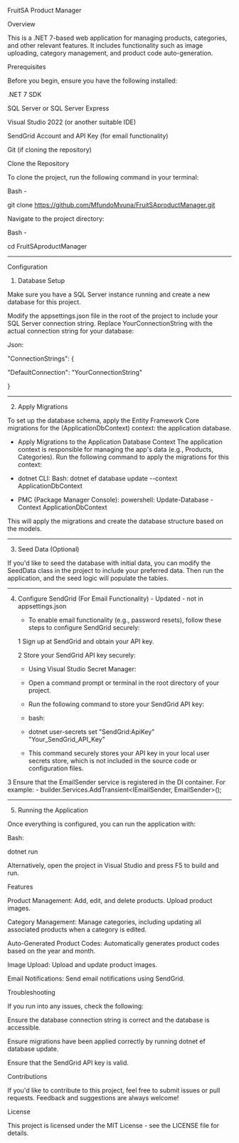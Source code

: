  

FruitSA Product Manager 

Overview 

This is a .NET 7-based web application for managing products, categories, and other relevant features. It includes functionality such as image uploading, category management, and product code auto-generation. 

Prerequisites 

Before you begin, ensure you have the following installed: 

.NET 7 SDK 

SQL Server or SQL Server Express 

Visual Studio 2022 (or another suitable IDE) 

SendGrid Account and API Key (for email functionality) 

Git (if cloning the repository) 

Clone the Repository 

To clone the project, run the following command in your terminal: 

Bash -  

git clone https://github.com/MfundoMvuna/FruitSAproductManager.git 

 

Navigate to the project directory: 

Bash - 

cd FruitSAproductManager 

 -------------------------

Configuration 

1. Database Setup 

Make sure you have a SQL Server instance running and create a new database for this project. 

Modify the appsettings.json file in the root of the project to include your SQL Server connection string. Replace YourConnectionString with the actual connection string for your database: 

Json: 

"ConnectionStrings": { 

  "DefaultConnection": "YourConnectionString" 

} 

-------------------------

2. Apply Migrations 

To set up the database schema, apply the Entity Framework Core migrations for the (ApplicationDbContext) context: the application database.
 - Apply Migrations to the Application Database Context
The application context is responsible for managing the app's data (e.g., Products, Categories). Run the following command to apply the migrations for this context:

- dotnet CLI:
Bash: 
dotnet ef database update --context ApplicationDbContext

- PMC (Package Manager Console):
powershell:
Update-Database -Context ApplicationDbContext

This will apply the migrations and create the database structure based on the models. 

-------------------------

3. Seed Data (Optional) 

If you'd like to seed the database with initial data, you can modify the SeedData class in the project to include your preferred data. Then run the application, and the seed logic will populate the tables. 

 -------------------------

4. Configure SendGrid (For Email Functionality)  - Updated - not in appsettings.json

    - To enable email functionality (e.g., password resets), follow these steps to configure SendGrid securely:

    1 Sign up at SendGrid and obtain your API key.

    2 Store your SendGrid API key securely:

    - Using Visual Studio Secret Manager:
     - Open a command prompt or terminal in the root directory of your project.

     - Run the following command to store your SendGrid API key:

     - bash:
     - dotnet user-secrets set "SendGrid:ApiKey" "Your_SendGrid_API_Key"

     - This command securely stores your API key in your local user secrets store, which is not included in the source code or configuration files.

  3 Ensure that the EmailSender service is registered in the DI container. For example:
     - builder.Services.AddTransient<IEmailSender, EmailSender>();

-------------------------

5. Running the Application 

Once everything is configured, you can run the application with: 

Bash: 

dotnet run 

 

 

Alternatively, open the project in Visual Studio and press F5 to build and run. 

Features 

Product Management: Add, edit, and delete products. Upload product images. 

Category Management: Manage categories, including updating all associated products when a category is edited. 

Auto-Generated Product Codes: Automatically generates product codes based on the year and month. 

Image Upload: Upload and update product images. 

Email Notifications: Send email notifications using SendGrid. 

 

 

Troubleshooting 

If you run into any issues, check the following: 

Ensure the database connection string is correct and the database is accessible. 

Ensure migrations have been applied correctly by running dotnet ef database update. 

Ensure that the SendGrid API key is valid. 

Contributions 

If you'd like to contribute to this project, feel free to submit issues or pull requests. Feedback and suggestions are always welcome! 

License 

This project is licensed under the MIT License - see the LICENSE file for details. 

 
